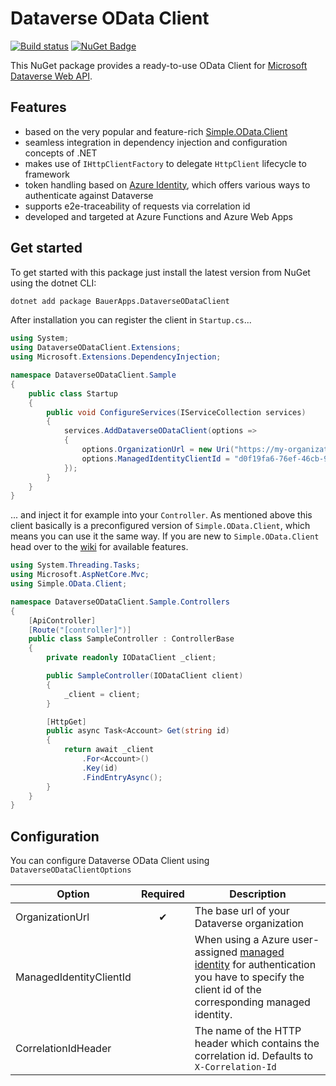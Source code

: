 # Dataverse OData Client

[![Build status](https://github.com/LarsBauer/DataverseODataClient/actions/workflows/dotnet.yml/badge.svg)](https://github.com/LarsBauer/DataverseODataClient/actions/workflows/dotnet.yml)
[![NuGet Badge](https://buildstats.info/nuget/BauerApps.DataverseODataClient)](https://www.nuget.org/packages/BauerApps.DataverseODataClient/)

This NuGet package provides a ready-to-use OData Client for [Microsoft Dataverse Web API](https://docs.microsoft.com/en-us/powerapps/developer/data-platform/webapi/overview).

## Features

- based on the very popular and feature-rich [Simple.OData.Client](https://github.com/simple-odata-client/Simple.OData.Client)
- seamless integration in dependency injection and configuration concepts of .NET
- makes use of `IHttpClientFactory` to delegate `HttpClient` lifecycle to framework
- token handling based on [Azure Identity](https://docs.microsoft.com/en-us/dotnet/api/overview/azure/identity-readme), which offers various ways to authenticate against Dataverse
- supports e2e-traceability of requests via correlation id
- developed and targeted at Azure Functions and Azure Web Apps

## Get started

To get started with this package just install the latest version from NuGet using the dotnet CLI:

```bash
dotnet add package BauerApps.DataverseODataClient
```

After installation you can register the client in `Startup.cs`...

```csharp
using System;
using DataverseODataClient.Extensions;
using Microsoft.Extensions.DependencyInjection;

namespace DataverseODataClient.Sample
{
    public class Startup
    {
        public void ConfigureServices(IServiceCollection services)
        {
            services.AddDataverseODataClient(options =>
            {
                options.OrganizationUrl = new Uri("https://my-organization.crm4.dynamics.com");
                options.ManagedIdentityClientId = "d0f19fa6-76ef-46cb-93ac-fcde5a4a6143"; // optional
            });
        }
    }
}
```

... and inject it for example into your `Controller`. As mentioned above this client basically is a preconfigured version of `Simple.OData.Client`, which means you can use it the same way. If you are new to `Simple.OData.Client` head over to the [wiki](https://github.com/simple-odata-client/Simple.OData.Client/wiki) for available features.

```csharp
using System.Threading.Tasks;
using Microsoft.AspNetCore.Mvc;
using Simple.OData.Client;

namespace DataverseODataClient.Sample.Controllers
{
    [ApiController]
    [Route("[controller]")]
    public class SampleController : ControllerBase
    {
        private readonly IODataClient _client;

        public SampleController(IODataClient client)
        {
            _client = client;
        }

        [HttpGet]
        public async Task<Account> Get(string id)
        {
            return await _client
                .For<Account>()
                .Key(id)
                .FindEntryAsync();
        }
    }
}
```

## Configuration

You can configure Dataverse OData Client using `DataverseODataClientOptions`

| Option                  | Required | Description                                                                                                                                                                                                                                          |
| ----------------------- | :------: | ---------------------------------------------------------------------------------------------------------------------------------------------------------------------------------------------------------------------------------------------------- |
| OrganizationUrl         |    ✔     | The base url of your Dataverse organization                                                                                                                                                                                                          |
| ManagedIdentityClientId |          | When using a Azure user-assigned [managed identity](https://docs.microsoft.com/en-us/azure/active-directory/managed-identities-azure-resources/overview) for authentication you have to specify the client id of the corresponding managed identity. |
| CorrelationIdHeader     |          | The name of the HTTP header which contains the correlation id. Defaults to `X-Correlation-Id`                                                                                                                                                        |
